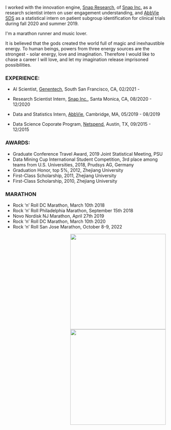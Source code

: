 

I worked with the innovation engine, [Snap Research](https://research.snap.com), of [Snap Inc.](https://www.snap.com/en-US/) as a research scientist intern on user engagement understanding, and [AbbVie SDS](https://www.abbvie.com) as a statistical intern on patient subgroup identification for clinical trials during fall 2020 and summer 2019.  

I'm a marathon runner and music lover. 

It is believed that the gods created the world full of magic and inexhaustible energy. To human beings, powers from
three energy sources are the strongest - solar energy, love and imagination. Therefore I would like to chase
a career I will love, and let my imagination release imprisoned possibilities.

### EXPERIENCE:

- AI Scientist, [Genentech](https://www.gene.com), South San Francisco, CA, 02/2021 - 

- Research Scientist Intern, [Snap Inc.](https://www.snap.com/en-US/), Santa Monica, CA,  08/2020 - 12/2020 

- Data and Statistics Intern, [AbbVie](https://www.abbvie.com/our-company.html?utm_campaign=cc_herenow_2020_rep&utm_medium=psearch&utm_source=google&utm_content=brand%20core&utm_term=abbvie), Cambridge, MA,  05/2019 - 08/2019 


- Data Science Coporate Program, [Netspend](https://www.netspend.com), Austin, TX,  09/2015 - 12/2015


### AWARDS:

- Graduate Conference Travel Award, 2019 Joint Statistical Meeting, PSU
- Data Mining Cup International Student Competition, 3rd place among teams from U.S. Universities, 2018, Prudsys AG, Germany
- Graduation Honor, top 5%, 2012, Zhejiang University 
- First-Class Scholarship, 2011, Zhejiang University 
- First-Class Scholarship, 2010, Zhejiang University 

### MARATHON

- Rock ‘n’ Roll DC Marathon, March 10th 2018
- Rock ‘n’ Roll Philadelphia Marathon, September 15th 2018 
- Novo Nordisk NJ Marathon, April 27th 2019 
- Rock ‘n’ Roll DC Marathon, March 10th 2020
- Rock ‘n’ Roll San Jose Marathon, October 8-9, 2022


<img align="right" src="/assets/img/m.jpg" alt="" width="300">
<img align="right" src="/assets/img/school.png" alt="" width="300">



